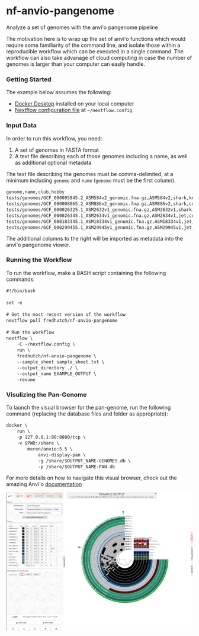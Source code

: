 # nf-anvio-pangenome
Analyze a set of genomes with the anvi'o pangenome pipeline

The motivation here is to wrap up the set of anvi'o functions which would require
some familiarity of the command line, and isolate those within a reproducible
workflow which can be executed in a single command. The workflow can also take 
advanage of cloud computing in case the number of genomes is larger than your
computer can easily handle.

### Getting Started

The example below assumes the following:

  * [Docker Desktop](https://www.docker.com/products/docker-desktop) installed on your local computer
  * [Nextflow configuration file](https://sciwiki.fredhutch.org/compdemos/nextflow/) at `~/nextflow.config`


### Input Data

In order to run this workflow, you need:

1. A set of genomes in FASTA format
2. A text file describing each of those genomes including a name, as well as additional optional metadata

The text file describing the genomes must be comma-delimited, at a minimum including 
`genome` and `name` (`genome` must be the first column).

```
genome,name,club,hobby
tests/genomes/GCF_000005845.2_ASM584v2_genomic.fna.gz,ASM584v2,shark,knitting
tests/genomes/GCF_000008865.2_ASM886v2_genomic.fna.gz,ASM886v2,shark,crochet
tests/genomes/GCF_000026325.1_ASM2632v1_genomic.fna.gz,ASM2632v1,shark,crochet
tests/genomes/GCF_000026345.1_ASM2634v1_genomic.fna.gz,ASM2634v1,jet,crochet
tests/genomes/GCF_000183345.1_ASM18334v1_genomic.fna.gz,ASM18334v1,jet,knitting
tests/genomes/GCF_000299455.1_ASM29945v1_genomic.fna.gz,ASM29945v1,jet,knitting
```

The additional columns to the right will be imported as metadata into the anvi'o 
pangenome viewer.

### Running the Workflow

To run the workflow, make a BASH script containing the following commands:

```
#!/bin/bash

set -e

# Get the most recent version of the workflow
nextflow pull fredhutch/nf-anvio-pangenome

# Run the workflow
nextflow \
    -C ~/nextflow.config \
    run \
    fredhutch/nf-anvio-pangenome \
    --sample_sheet sample_sheet.txt \
    --output_directory ./ \
    --output_name EXAMPLE_OUTPUT \
    -resume

```

### Visulizing the Pan-Genome

To launch the visual browser for the pan-genome, run the following command 
(replacing the database files and folder as appropriate):

```
docker \
    run \
    -p 127.0.0.1:80:8080/tcp \
    -v $PWD:/share \
        meren/anvio:5.5 \
            anvi-display-pan \
            -g /share/$OUTPUT_NAME-GENOMES.db \
            -p /share/$OUTPUT_NAME-PAN.db
```

For more details on how to navigate this visual browser, check out the amazing Anvi'o
[documentation](http://merenlab.org/2016/11/08/pangenomics-v2/.)

![Example Data](https://github.com/FredHutch/nf-anvio-pangenome/raw/master/assets/screenshot.png)
